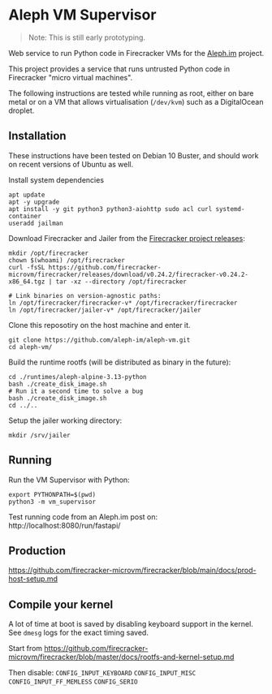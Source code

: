 # Aleph VM Supervisor

> Note: This is still early prototyping.

Web service to run Python code in Firecracker VMs for the [Aleph.im](https://aleph.im/) project.

This project provides a service that runs untrusted Python code in Firecracker
"micro virtual machines".

The following instructions are tested while running as root, either on bare metal or on a
VM that allows virtualisation (`/dev/kvm`) such as a DigitalOcean droplet.

## Installation

These instructions have been tested on Debian 10 Buster, and should work on recent versions
of Ubuntu as well.

Install system dependencies

```shell
apt update
apt -y upgrade
apt install -y git python3 python3-aiohttp sudo acl curl systemd-container
useradd jailman
```

Download Firecracker and Jailer from the 
[Firecracker project releases](https://github.com/firecracker-microvm/firecracker/releases):
```shell
mkdir /opt/firecracker
chown $(whoami) /opt/firecracker
curl -fsSL https://github.com/firecracker-microvm/firecracker/releases/download/v0.24.2/firecracker-v0.24.2-x86_64.tgz | tar -xz --directory /opt/firecracker

# Link binaries on version-agnostic paths:
ln /opt/firecracker/firecracker-v* /opt/firecracker/firecracker
ln /opt/firecracker/jailer-v* /opt/firecracker/jailer
```

Clone this reposotiry on the host machine and enter it.

```shell
git clone https://github.com/aleph-im/aleph-vm.git
cd aleph-vm/
````

Build the runtime rootfs (will be distributed as binary in the future):

```shell
cd ./runtimes/aleph-alpine-3.13-python
bash ./create_disk_image.sh
# Run it a second time to solve a bug
bash ./create_disk_image.sh
cd ../..
```

Setup the jailer working directory:

```shell
mkdir /srv/jailer
```

## Running

Run the VM Supervisor with Python:
```shell
export PYTHONPATH=$(pwd)
python3 -m vm_supervisor
```

Test running code from an Aleph.im post on:
http://localhost:8080/run/fastapi/

## Production

https://github.com/firecracker-microvm/firecracker/blob/main/docs/prod-host-setup.md

## Compile your kernel

A lot of time at boot is saved by disabling keyboard support in the kernel.
See `dmesg` logs for the exact timing saved.

Start from https://github.com/firecracker-microvm/firecracker/blob/master/docs/rootfs-and-kernel-setup.md

Then disable:
`CONFIG_INPUT_KEYBOARD`
`CONFIG_INPUT_MISC`
`CONFIG_INPUT_FF_MEMLESS`
`CONFIG_SERIO`

